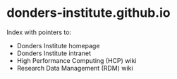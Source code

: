 # donders-institute.github.io

Index with pointers to:

- Donders Institute homepage
- Donders Institute intranet
- High Performance Computing (HCP) wiki
- Research Data Management (RDM) wiki
